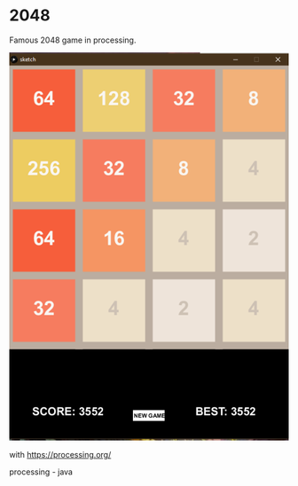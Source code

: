 # 2048
Famous 2048 game in processing.

![Image description](2048screen.png)

with https://processing.org/

processing - java
